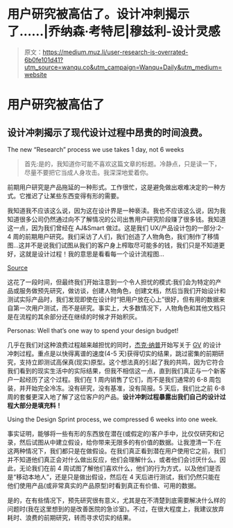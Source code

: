# 用户研究被高估了。设计冲刺揭示了……|乔纳森·考特尼|穆兹利-设计灵感

> 原文：<https://medium.muz.li/user-research-is-overrated-6b0fe101d41?utm_source=wanqu.co&utm_campaign=Wanqu+Daily&utm_medium=website>

# 用户研究被高估了

## 设计冲刺揭示了现代设计过程中昂贵的时间浪费。



The new “Research” process we use takes 1 day, not 6 weeks



> 首先:是的，我知道你可能不喜欢这篇文章的标题。冷静点，只是读一下，尽量不要把它当成人身攻击。我深深地爱着你。

前期用户研究是产品拖延的一种形式。工作很忙，这是避免做出艰难决定的一种方式。它推迟了让某些东西变得有形的需要。

我知道我不应该这么说，因为这在设计界是一种亵渎。我也不应该这么说，因为我知道很多公司仍然通过向不了解情况的公司出售用户研究阶段赚了很多钱。我知道这一点，因为我们曾经在 AJ&Smart 做过。这是我们 UX/产品设计包的一部分:2-4 周的前期用户研究。我们采访了人们，我们创造了人物角色，我们制作了移情图…这并不是说我们试图从我们的客户身上榨取尽可能多的钱，我们只是不知道更好，这就是设计过程！我的意思是看看每一个设计流程图…



[Source](http://www.michellerlee.com/mainsite/wp-content/uploads/2012/10/LogoDesignProcess.png)



这花了一段时间，但最终我们开始注意到一个令人担忧的模式:我们会为特定的产品或服务做预先研究，做访谈，创建人物角色，创建文档，然后当我们开始设计和测试实际产品时，我们发现即使在设计时“把用户放在心上”很好，但有用的数据来自第一次用户测试，而不是研究。事实上，大多数情况下，人物角色和其他文档只是在流程的其余部分还在继续的时候才开始积灰。



Personas: Well that’s one way to spend your design budget!



几乎在我们对这种浪费过程越来越担忧的同时，[杰克·纳普](https://medium.com/u/f230699aec44?source=post_page-----6b0fe101d41--------------------------------)开始写关于 [GV](https://medium.com/u/8bdeeface085?source=post_page-----6b0fe101d41--------------------------------) 的设计冲刺过程。重点是以快得离谱的速度(4-5 天)获得切实的结果，跳过密集的前期研究，支持立即测试高保真(现实)原型。这个想法真的引起了我的共鸣，因为它符合我们看到的现实生活中的实际结果，但我不相信这一点，直到我们真正与一个新客户一起经历了这个过程。我们在 1 周内销售了它们，而不是我们通常的 6-8 周包装，并开始完全冷冻。没有研究，没有基准，没有简报。5 天后，我们比之前 6-8 周的套餐更深入地了解了这位客户的产品。**设计冲刺过程暴露出我们自己的设计过程大部分是填充料！**



Using the Design Sprint process, we compressed 6 weeks into one week.



事实证明，能够将一些有形的东西放在潜在(或假定的)客户手中，比仅仅研究和记录，然后试图从中建立假设，给你带来无限多的有价值的数据。让我澄清一下:在这两种情况下，我们都只是在做假设。在我们真正看到潜在用户使用它之前，我们并不知道他们真正会对什么做出反应，他们会理解什么，或者他们会讨厌什么。因此，无论我们在前 4 周试图了解他们喜欢什么，他们的行为方式，以及他们是否是“移动本地人”，还是只是做出假设，然后在 4 天后进行测试，我们仍然只能在他们使用产品(或非常真实的产品原型)时看到真正有价值、可用的数据。

是的，在有些情况下，预先研究很有意义，尤其是在不清楚到底需要解决什么样的问题时(我在这里想到的是改善医院的急诊室)。不过，在很大程度上，我建议放弃耗时、浪费的前期研究，转而寻求切实的结果。